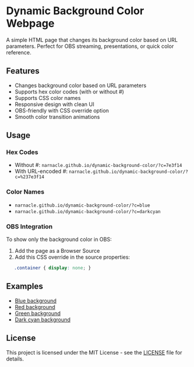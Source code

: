 # Dynamic Background Color Webpage

A simple HTML page that changes its background color based on URL parameters. Perfect for OBS streaming, presentations, or quick color reference.

## Features

- Changes background color based on URL parameters
- Supports hex color codes (with or without #)
- Supports CSS color names
- Responsive design with clean UI
- OBS-friendly with CSS override option
- Smooth color transition animations

## Usage

### Hex Codes
- Without #: `narnacle.github.io/dynamic-background-color/?c=7e3f14`
- With URL-encoded #: `narnacle.github.io/dynamic-background-color/?c=%237e3f14`

### Color Names
- `narnacle.github.io/dynamic-background-color/?c=blue`
- `narnacle.github.io/dynamic-background-color/?c=darkcyan`

### OBS Integration
To show only the background color in OBS:
1. Add the page as a Browser Source
2. Add this CSS override in the source properties:

```css
   .container { display: none; }
```
## Examples

- [Blue background](https://narnacle.github.io/dynamic-background-color/?c=blue)
- [Red background](https://narnacle.github.io/dynamic-background-color/?c=ff0000)
- [Green background](https://narnacle.github.io/dynamic-background-color/?c=%2300ff00)
- [Dark cyan background](https://narnacle.github.io/dynamic-background-color/?c=darkcyan)

## License

This project is licensed under the MIT License - see the [LICENSE](LICENSE) file for details.
